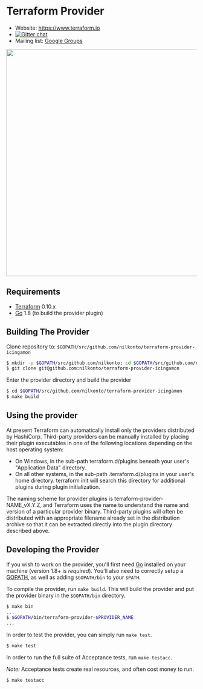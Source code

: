 Terraform Provider
==================

- Website: https://www.terraform.io
- [![Gitter chat](https://badges.gitter.im/hashicorp-terraform/Lobby.png)](https://gitter.im/hashicorp-terraform/Lobby)
- Mailing list: [Google Groups](http://groups.google.com/group/terraform-tool)

<img src="https://cdn.rawgit.com/hashicorp/terraform-website/master/content/source/assets/images/logo-hashicorp.svg" width="600px">

Requirements
------------

-	[Terraform](https://www.terraform.io/downloads.html) 0.10.x
-	[Go](https://golang.org/doc/install) 1.8 (to build the provider plugin)

Building The Provider
---------------------

Clone repository to: `$GOPATH/src/github.com/nilkonto/terraform-provider-icingamon`

```sh
$ mkdir -p $GOPATH/src/github.com/nilkonto; cd $GOPATH/src/github.com/nilkonto
$ git clone git@github.com:nilkonto/terraform-provider-icingamon
```

Enter the provider directory and build the provider

```sh
$ cd $GOPATH/src/github.com/nilkonto/terraform-provider-icingamon
$ make build
```

Using the provider
----------------------

At present Terraform can automatically install only the providers distributed by HashiCorp. Third-party providers can be manually installed by placing their plugin executables in one of the following locations depending on the host operating system:

- On Windows, in the sub-path terraform.d/plugins beneath your user's "Application Data" directory.
- On all other systems, in the sub-path .terraform.d/plugins in your user's home directory.
terraform init will search this directory for additional plugins during plugin initialization.

The naming scheme for provider plugins is terraform-provider-NAME_vX.Y.Z, and Terraform uses the name to understand the name and version of a particular provider binary. Third-party plugins will often be distributed with an appropriate filename already set in the distribution archive so that it can be extracted directly into the plugin directory described above.


Developing the Provider
---------------------------

If you wish to work on the provider, you'll first need [Go](http://www.golang.org) installed on your machine (version 1.8+ is *required*). You'll also need to correctly setup a [GOPATH](http://golang.org/doc/code.html#GOPATH), as well as adding `$GOPATH/bin` to your `$PATH`.

To compile the provider, run `make build`. This will build the provider and put the provider binary in the `$GOPATH/bin` directory.

```sh
$ make bin
...
$ $GOPATH/bin/terraform-provider-$PROVIDER_NAME
...
```

In order to test the provider, you can simply run `make test`.

```sh
$ make test
```

In order to run the full suite of Acceptance tests, run `make testacc`.

*Note:* Acceptance tests create real resources, and often cost money to run.

```sh
$ make testacc
```

